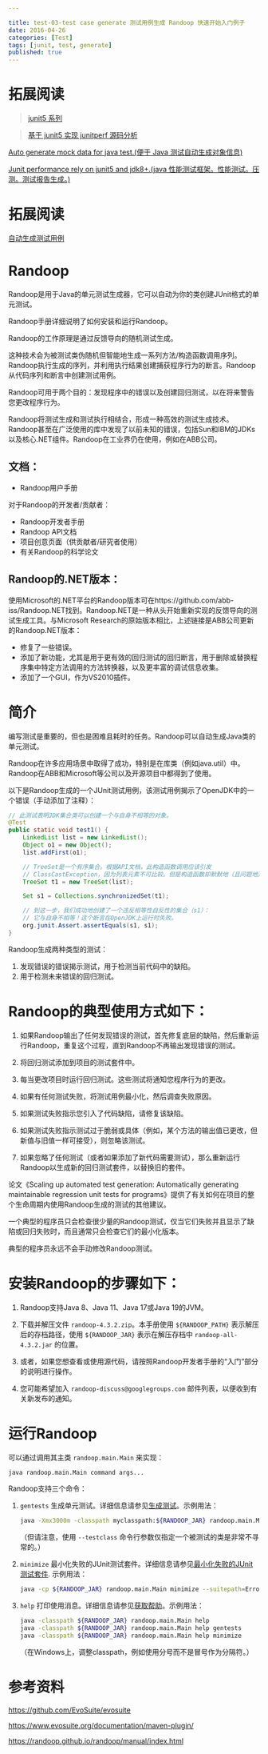 ```yaml
---

title: test-03-test case generate 测试用例生成 Randoop 快速开始入门例子
date: 2016-04-26
categories: [Test]
tags: [junit, test, generate]
published: true
---
```


# 拓展阅读

> [junit5 系列](https://houbb.github.io/2018/06/24/junit5-01-hello)

> [基于 junit5 实现 junitperf 源码分析](https://houbb.github.io/2021/07/23/junit-performance-junit5)

[Auto generate mock data for java test.(便于 Java 测试自动生成对象信息)](https://github.com/houbb/data-factory)

[Junit performance rely on junit5 and jdk8+.(java 性能测试框架。性能测试。压测。测试报告生成。)](https://github.com/houbb/junitperf)

# 拓展阅读

[自动生成测试用例](https://github.com/houbb/evosuite-learn)

# Randoop

Randoop是用于Java的单元测试生成器，它可以自动为你的类创建JUnit格式的单元测试。

Randoop手册详细说明了如何安装和运行Randoop。

Randoop的工作原理是通过反馈导向的随机测试生成。

这种技术会为被测试类伪随机但智能地生成一系列方法/构造函数调用序列。Randoop执行生成的序列，并利用执行结果创建捕获程序行为的断言。Randoop从代码序列和断言中创建测试用例。

Randoop可用于两个目的：发现程序中的错误以及创建回归测试，以在将来警告您更改程序行为。

Randoop将测试生成和测试执行相结合，形成一种高效的测试生成技术。Randoop甚至在广泛使用的库中发现了以前未知的错误，包括Sun和IBM的JDKs以及核心.NET组件。Randoop在工业界仍在使用，例如在ABB公司。

## 文档：

- Randoop用户手册

对于Randoop的开发者/贡献者：

- Randoop开发者手册
- Randoop API文档
- 项目创意页面（供贡献者/研究者使用）
- 有关Randoop的科学论文

## Randoop的.NET版本：

使用Microsoft的.NET平台的Randoop版本可在https://github.com/abb-iss/Randoop.NET找到。Randoop.NET是一种从头开始重新实现的反馈导向的测试生成工具。与Microsoft Research的原始版本相比，上述链接是ABB公司更新的Randoop.NET版本：

- 修复了一些错误。
- 添加了新功能，尤其是用于更有效的回归测试的回归断言，用于删除或替换程序集中特定方法调用的方法转换器，以及更丰富的调试信息收集。
- 添加了一个GUI，作为VS2010插件。

# 简介

编写测试是重要的，但也是困难且耗时的任务。Randoop可以自动生成Java类的单元测试。

Randoop在许多应用场景中取得了成功，特别是在库类（例如java.util）中。Randoop在ABB和Microsoft等公司以及开源项目中都得到了使用。

以下是Randoop生成的一个JUnit测试用例，该测试用例揭示了OpenJDK中的一个错误（手动添加了注释）：

```java
// 此测试表明JDK集合类可以创建一个与自身不相等的对象。
@Test
public static void test1() {
    LinkedList list = new LinkedList();
    Object o1 = new Object();
    list.addFirst(o1);

    // TreeSet是一个有序集合。根据API文档，此构造函数调用应该引发
    // ClassCastException，因为列表元素不可比较。但是构造函数却默默地（且问题地）接受了列表。
    TreeSet t1 = new TreeSet(list);

    Set s1 = Collections.synchronizedSet(t1);

    // 到这一步，我们成功地创建了一个违反相等性自反性的集合（s1）：
    // 它与自身不相等！这个断言在OpenJDK上运行时失败。
    org.junit.Assert.assertEquals(s1, s1);
}
```

Randoop生成两种类型的测试：

1. 发现错误的错误揭示测试，用于检测当前代码中的缺陷。
2. 用于检测未来错误的回归测试。

# Randoop的典型使用方式如下：

1. 如果Randoop输出了任何发现错误的测试，首先修复底层的缺陷，然后重新运行Randoop，重复这个过程，直到Randoop不再输出发现错误的测试。

2. 将回归测试添加到项目的测试套件中。

3. 每当更改项目时运行回归测试。这些测试将通知您程序行为的更改。

4. 如果有任何测试失败，将测试用例最小化，然后调查失败原因。

5. 如果测试失败指示您引入了代码缺陷，请修复该缺陷。

6. 如果测试失败指示测试过于脆弱或具体（例如，某个方法的输出值已更改，但新值与旧值一样可接受），则忽略该测试。

7. 如果忽略了任何测试（或者如果添加了新代码需要测试），那么重新运行Randoop以生成新的回归测试套件，以替换旧的套件。

论文《Scaling up automated test generation: Automatically generating maintainable regression unit tests for programs》提供了有关如何在项目的整个生命周期内使用Randoop生成的测试的其他建议。

一个典型的程序员只会检查很少量的Randoop测试，仅当它们失败并且显示了缺陷或回归失败时，而且通常只会检查它们的最小化版本。

典型的程序员永远不会手动修改Randoop测试。

# 安装Randoop的步骤如下：

1. Randoop支持Java 8、Java 11、Java 17或Java 19的JVM。

2. 下载并解压文件 `randoop-4.3.2.zip`。本手册使用 `${RANDOOP_PATH}` 表示解压后的存档路径，使用 `${RANDOOP_JAR}` 表示在解压存档中 `randoop-all-4.3.2.jar` 的位置。

3. 或者，如果您想查看或使用源代码，请按照Randoop开发者手册的“入门”部分的说明进行操作。

4. 您可能希望加入 `randoop-discuss@googlegroups.com` 邮件列表，以便收到有关新发布的通知。

# 运行Randoop

可以通过调用其主类 `randoop.main.Main` 来实现：

```bash
java randoop.main.Main command args...
```

Randoop支持三个命令：

1. `gentests` 生成单元测试。详细信息请参见[生成测试](https://randoop.github.io/randoop/manual/#running-randoop-generating-tests)。示例用法：

    ```bash
    java -Xmx3000m -classpath myclasspath:${RANDOOP_JAR} randoop.main.Main gentests --testclass=java.util.TreeSet --output-limit=100
    ```

    （但请注意，使用 `--testclass` 命令行参数仅指定一个被测试的类是非常不寻常的。）

2. `minimize` 最小化失败的JUnit测试套件。详细信息请参见[最小化失败的JUnit测试套件](https://randoop.github.io/randoop/manual/#running-randoop-minimizing-tests). 示例用法：

    ```bash
    java -cp ${RANDOOP_JAR} randoop.main.Main minimize --suitepath=ErrorTest0.java --suiteclasspath=myclasspath
    ```

3. `help` 打印使用消息。详细信息请参见[获取帮助](https://randoop.github.io/randoop/manual/#running-randoop-getting-help)。示例用法：

    ```bash
    java -classpath ${RANDOOP_JAR} randoop.main.Main help
    java -classpath ${RANDOOP_JAR} randoop.main.Main help gentests
    java -classpath ${RANDOOP_JAR} randoop.main.Main help minimize
    ```

   （在Windows上，调整classpath，例如使用分号而不是冒号作为分隔符。）


# 参考资料

https://github.com/EvoSuite/evosuite

https://www.evosuite.org/documentation/maven-plugin/

https://randoop.github.io/randoop/manual/index.html

